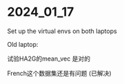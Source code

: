 # 2024_01_17

Set up the virtual envs on both laptops



Old laptop: 

试验HA2G的mean_vec 是对的





French这个数据集还是有问题 (已解决)







